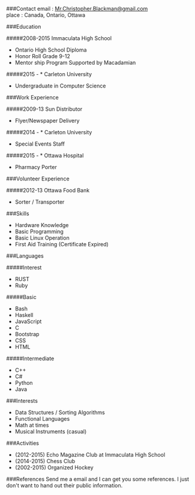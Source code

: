 ###Contact
email : Mr.Christopher.Blackman@gmail.com <br/>
place : Canada, Ontario, Ottawa

###Education

#####2008-2015 Immaculata High School
* Ontario High School Diploma
* Honor Roll Grade 9-12
* Mentor ship Program Supported by Macadamian

#####2015 - *  Carleton University 
* Undergraduate in Computer Science


###Work Experience

#####2009-13   Sun Distributor
* Flyer/Newspaper Delivery

#####2014 - *  Carleton University
* Special Events Staff

#####2015 - *  Ottawa Hospital
* Pharmacy Porter


###Volunteer Experience

#####2012-13   Ottawa Food Bank
* Sorter / Transporter


###Skills
* Hardware Knowledge
* Basic Programming
* Basic Linux Operation
* First Aid Training (Certificate Expired)


###Languages

#####Interest
* RUST
* Ruby

#####Basic
* Bash
* Haskell
* JavaScript
* C
* Bootstrap
* CSS
* HTML

#####Intermediate
* C++
* C#
* Python
* Java


###Interests
* Data Structures / Sorting Algorithms
* Functional Languages
* Math at times
* Musical Instruments (casual)


###Activities
* (2012-2015) Echo Magazine Club at Immaculata High School
* (2014-2015) Chess Club
* (2002-2015) Organized Hockey 


###References
Send me a email and I can get you some references. I just don't want to hand out their public information.